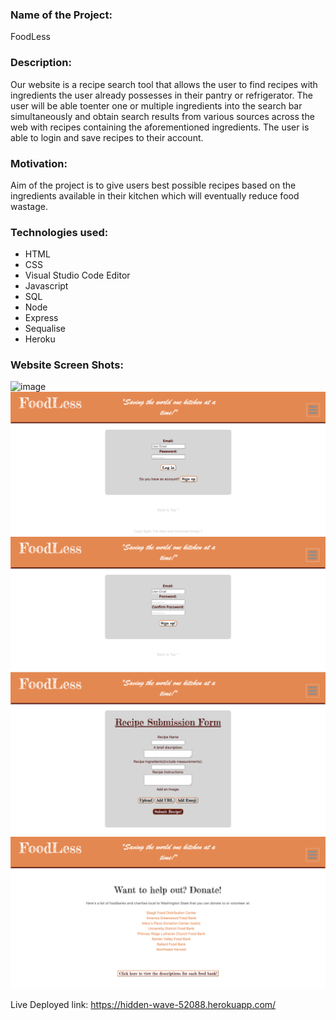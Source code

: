 ### Name of the Project: ###
FoodLess


### Description: ###
Our website is a recipe search tool that allows the user to find recipes with ingredients the user already possesses in their pantry or refrigerator. The user will be able toenter one or multiple ingredients into the search bar simultaneously and obtain search results from various sources across the web with recipes containing the aforementioned ingredients. The user is able to login and save recipes to their account. 



### Motivation: ###
Aim of the project is to give users best possible recipes based on the ingredients available in their kitchen which will eventually reduce food wastage.



### Technologies used: ###
   * HTML
   * CSS
   * Visual Studio Code Editor
   * Javascript
   * SQL
   * Node
   * Express
   * Sequalise
   * Heroku


### Website Screen Shots: ###
![image](screenshots/screenshot-1.png)
![image](screenshots/screenshot-2.png)
![image](screenshots/screenshot-3.png)
![image](screenshots/screenshot-4.png)
![image](screenshots/screenshot-5.png)

Live Deployed link:
https://hidden-wave-52088.herokuapp.com/

